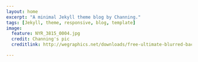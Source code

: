 ```yaml
---
layout: home
excerpt: "A minimal Jekyll theme blog by Channing."
tags: [Jekyll, theme, responsive, blog, template]
image:
  feature: NYR_3815_0004.jpg
  credit: Channing's pic
  creditlink: http://wegraphics.net/downloads/free-ultimate-blurred-background-pack/

---
```

<!--image:-->
<!--  feature: sample-image-1.jpg-->
<!--  credit: WeGraphics-->
<!--  creditlink: http://wegraphics.net/downloads/free-ultimate-blurred-background-pack/-->
